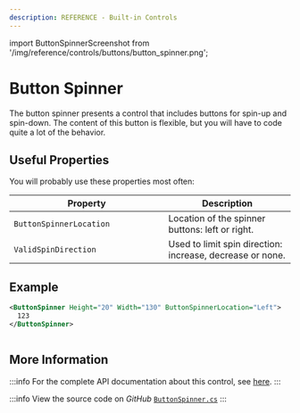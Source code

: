 ```yaml
---
description: REFERENCE - Built-in Controls
---
```


import ButtonSpinnerScreenshot from '/img/reference/controls/buttons/button_spinner.png';

# Button Spinner

The button spinner presents a control that includes buttons for spin-up and spin-down. The content of this button is flexible, but you will have to code quite a lot of the behavior.

## Useful Properties

You will probably use these properties most often:

<table><thead><tr><th width="261">Property</th><th>Description</th></tr></thead><tbody><tr><td><code>ButtonSpinnerLocation</code></td><td>Location of the spinner buttons: left or right.</td></tr><tr><td><code>ValidSpinDirection</code></td><td>Used to limit spin direction: increase, decrease or none. </td></tr></tbody></table>

## Example

```xml
<ButtonSpinner Height="20" Width="130" ButtonSpinnerLocation="Left">
  123
</ButtonSpinner>
```

<img src={ButtonSpinnerScreenshot} alt=''/>

## More Information

:::info
For the complete API documentation about this control, see [here](http://reference.avaloniaui.net/api/Avalonia.Controls/ButtonSpinner/).
:::

:::info
View the source code on _GitHub_ [`ButtonSpinner.cs`](https://github.com/AvaloniaUI/Avalonia/blob/master/src/Avalonia.Controls/ButtonSpinner.cs)
:::
